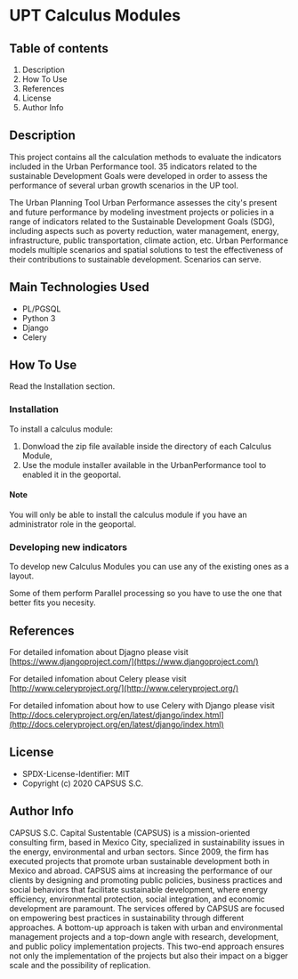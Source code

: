 # UPT Calculus Modules

## Table of contents

1. Description
1. How To Use
1. References
1. License
1. Author Info

## Description

This project contains all the calculation methods to evaluate the indicators included in the Urban Performance tool. 35 indicators related to the sustainable Development Goals were developed in order to assess the performance of several urban growth scenarios in the UP tool.

The Urban Planning Tool Urban Performance assesses the city's present and future performance by modeling investment projects or policies in a range of indicators related to the Sustainable Development Goals (SDG), including aspects such as poverty reduction, water management, energy, infrastructure, public transportation, climate action, etc. Urban Performance models multiple scenarios and spatial solutions to test the effectiveness of their contributions to sustainable development. Scenarios can serve.

## Main Technologies Used

- PL/PGSQL
- Python 3
- Django
- Celery

## How To Use

Read the Installation section.

### Installation

To install a calculus module:

1. Donwload the zip file available inside the directory of each Calculus Module,
1. Use the module installer available in the UrbanPerformance tool to enabled it in the geoportal.

#### Note

You will only be able to install the calculus module if you have an administrator role in the geoportal.

### Developing new indicators

To develop new Calculus Modules you can use any of the existing ones as a layout.

Some of them perform Parallel processing so you have to use the one that better fits you necesity.

## References

For detailed infomation about Djagno please visit [https://www.djangoproject.com/](https://www.djangoproject.com/)

For detailed infomation about Celery please visit [http://www.celeryproject.org/](http://www.celeryproject.org/)

For detailed infomation about how to use Celery with Django please visit [http://docs.celeryproject.org/en/latest/django/index.html](http://docs.celeryproject.org/en/latest/django/index.html)

## License

- SPDX-License-Identifier: MIT
- Copyright (c) 2020 CAPSUS S.C.

## Author Info

CAPSUS S.C. Capital Sustentable (CAPSUS) is a mission-oriented consulting firm, based in Mexico City, specialized in sustainability issues in the energy, environmental and urban sectors. Since 2009, the firm has executed projects that promote urban sustainable development both in Mexico and abroad. CAPSUS aims at increasing the performance of our clients by designing and promoting public policies, business practices and social behaviors that facilitate sustainable development, where energy efficiency, environmental protection, social integration, and economic development are paramount. The services offered by CAPSUS are focused on empowering best practices in sustainability through different approaches. A bottom-up approach is taken with urban and environmental management projects and a top-down angle with research, development, and public policy implementation projects. This two-end approach ensures not only the implementation of the projects but also their impact on a bigger scale and the possibility of replication.
